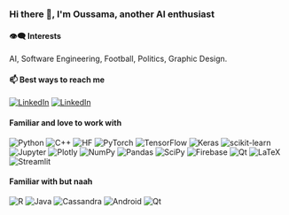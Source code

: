 ### Hi there 👋, I'm Oussama, another AI enthusiast

<!--
**ohidaoui/ohidaoui** is a ✨ _special_ ✨ repository because its `README.md` (this file) appears on your GitHub profile.

Here are some ideas to get you started:

- 🔭 I’m currently working on ...
- 🌱 I’m currently learning ...
- 👯 I’m looking to collaborate on ...
- 🤔 I’m looking for help with ...
- 💬 Ask me about ...
- 📫 How to reach me: ...
- 😄 Pronouns: ...
- ⚡ Fun fact: ...
-->

#### 👁️‍🗨️ Interests  
  AI, Software Engineering, Football, Politics, Graphic Design.

#### 📫 Best ways to reach me
  [![LinkedIn](https://img.shields.io/badge/LinkedIn-%230077B5.svg?logo=linkedin&logoColor=white)](https://www.linkedin.com/in/oussama-hidaoui/) [![LinkedIn](https://img.shields.io/badge/Gmail-D14836?logo=gmail&logoColor=white)](mailto:ou.hidaoui@gmail.com)

<!--
![ohidaoui's GitHub stats](https://github-readme-stats.vercel.app/api?username=ohidaoui&show_icons=true&theme=dracula&hide=stars,issues,prs)
-->
<!--
![ohidaoui's GitHub stats](https://github-readme-streak-stats.herokuapp.com/?user=ohidaoui&theme=dracula&hide_border=false)
-->
<!--
![Top Langs](https://github-readme-stats.vercel.app/api/top-langs/?username=ohidaoui&theme=dracula&hide=jupyter%20notebook,qmake)
-->
<!--
![Top Langs](https://github-readme-stats.vercel.app/api/top-langs/?username=ohidaoui&theme=dracula&include_all_commits=true&count_private=true&layout=compact&hide=jupyter%20notebook,qmake)
-->


#### Familiar and love to work with
![Python](https://img.shields.io/badge/Python-3776AB?style=for-the-badge&logo=python&logoColor=white) ![C++](https://img.shields.io/badge/c++-%2300599C.svg?style=for-the-badge&logo=java&logoColor=white) ![HF](https://img.shields.io/badge/%F0%9F%A4%97-Hugging%20Face-yellow?style=for-the-badge) ![PyTorch](https://img.shields.io/badge/PyTorch-%23EE4C2C.svg?style=for-the-badge&logo=PyTorch&logoColor=white) ![TensorFlow](https://img.shields.io/badge/TensorFlow-%23FF6F00.svg?style=for-the-badge&logo=TensorFlow&logoColor=white) ![Keras](https://img.shields.io/badge/Keras-%23D00000.svg?style=for-the-badge&logo=Keras&logoColor=white) ![scikit-learn](https://img.shields.io/badge/scikit--learn-%23F7931E.svg?style=for-the-badge&logo=scikit-learn&logoColor=white) ![Jupyter](https://img.shields.io/badge/Jupyter-gray?style=for-the-badge&logo=Jupyter) ![Plotly](https://img.shields.io/badge/Plotly-%233F4F75.svg?style=for-the-badge&logo=plotly&logoColor=white) ![NumPy](https://img.shields.io/badge/numpy-%23013243.svg?style=for-the-badge&logo=numpy&logoColor=white) ![Pandas](https://img.shields.io/badge/pandas-%23150458.svg?style=for-the-badge&logo=pandas&logoColor=white) ![SciPy](https://img.shields.io/badge/SciPy-%230C55A5.svg?style=for-the-badge&logo=scipy&logoColor=white) ![Firebase](https://img.shields.io/badge/firebase-%23039BE5.svg?style=for-the-badge&logo=firebase) ![Qt](https://img.shields.io/badge/Qt-%23217346.svg?style=for-the-badge&logo=Qt&logoColor=white) ![LaTeX](https://img.shields.io/badge/latex-%23008080.svg?style=for-the-badge&logo=latex&logoColor=white) ![Streamlit](https://img.shields.io/badge/streamlit-EF3939.svg?style=for-the-badge&logo=streamlit&logoColor=white) 

#### Familiar with but naah
![R](https://img.shields.io/badge/r-%23276DC3.svg?style=for-the-badge&logo=r&logoColor=white) ![Java](https://img.shields.io/badge/Java-ED8B00?style=for-the-badge&logo=openjdk&logoColor=white) ![Cassandra](https://img.shields.io/badge/Cassandra-1287B1?style=for-the-badge&logo=apache%20cassandra&logoColor=white) ![Android](https://img.shields.io/badge/Android-3DDC84?style=for-the-badge&logo=android&logoColor=white
) ![Qt](https://img.shields.io/badge/Qt-%23217346.svg?style=for-the-badge&logo=Qt&logoColor=white)
